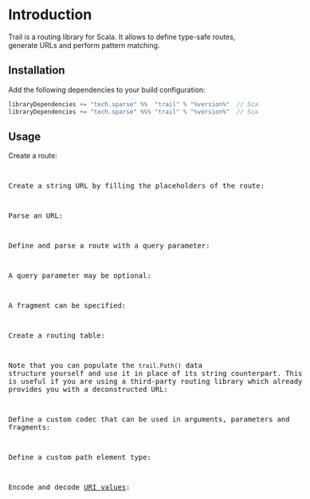 # Introduction
Trail is a routing library for Scala. It allows to define type-safe routes, generate URLs and perform pattern matching.

## Installation
Add the following dependencies to your build configuration:

```scala
libraryDependencies += "tech.sparse" %%  "trail" % "%version%"  // Scala
libraryDependencies += "tech.sparse" %%% "trail" % "%version%"  // Scala.js, Scala Native
```

## Usage
Create a route:
<listing id="route">

Create a string URL by filling the placeholders of the route:
<listing id="url">

Parse an URL:
<listing id="map">

Define and parse a route with a query parameter:
<listing id="query-params">

A query parameter may be optional:
<listing id="query-params-opt">

A fragment can be specified:
<listing id="query-fragment">

Create a routing table:
<listing id="parse">

Note that you can populate the `trail.Path()` data structure yourself and use it in place of its string counterpart. This is useful if you are using a third-party routing library which already provides you with a deconstructed URL:
<listing id="parse-path">

Define a custom codec that can be used in arguments, parameters and fragments:
<listing id="custom-codec">

Define a custom path element type:
<listing id="custom-path-elem">

Encode and decode [URI values](https://en.wikipedia.org/wiki/Percent-encoding):
<listing id="uri-values">

